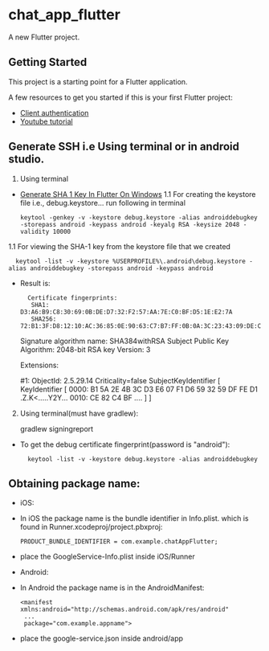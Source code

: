 # chat_app_flutter

A new Flutter project.

## Getting Started

This project is a starting point for a Flutter application.

A few resources to get you started if this is your first Flutter project:

- [Client authentication](https://developers.google.com/android/guides/client-auth)
- [Youtube tutorial](https://www.youtube.com/watch?v=Qwk5oIAkgnY&t=704s&ab_channel=BackslashFlutter)


## Generate SSH i.e Using terminal or in android studio.
1. Using terminal
- [Generate SHA 1 Key In Flutter On Windows](https://www.youtube.com/watch?v=wGOTwojezy8&ab_channel=BackslashFlutter)
  1.1 For creating the keystore file i.e., debug.keystore... run following in terminal

      keytool -genkey -v -keystore debug.keystore -alias androiddebugkey -storepass android -keypass android -keyalg RSA -keysize 2048 -validity 10000

1.1 For viewing the SHA-1 key from the keystore file that we created

      keytool -list -v -keystore %USERPROFILE%\.android\debug.keystore -alias androiddebugkey -storepass android -keypass android

- Result is:

        Certificate fingerprints:
         SHA1: D3:A6:B9:C8:30:69:0B:DE:D7:32:F2:57:AA:7E:C0:BF:D5:1E:E2:7A
         SHA256: 72:B1:3F:D8:12:10:AC:36:85:0E:90:63:C7:B7:FF:0B:0A:3C:23:43:09:DE:C0:A8:E9:2E:06:98:B5:79:7E:02
  	Signature algorithm name: SHA384withRSA
  	Subject Public Key Algorithm: 2048-bit RSA key
  	Version: 3
  	
  	Extensions:
  	
  	#1: ObjectId: 2.5.29.14 Criticality=false
  	SubjectKeyIdentifier [
  	KeyIdentifier [
  	0000: B1 5A 2E 4B 3C D3 E6 07   F1 D6 59 32 59 DF FE D1  .Z.K<.....Y2Y...
  	0010: CE 82 C4 BF                                        ....
  	]
  	]

2. Using terminal(must have gradlew):

   gradlew signingreport



- To get the debug certificate fingerprint(password is "android"):

        keytool -list -v -keystore debug.keystore -alias androiddebugkey


## Obtaining package name:
- iOS:
- In iOS the package name is the bundle identifier in Info.plist. which is found in Runner.xcodeproj/project.pbxproj:

      PRODUCT_BUNDLE_IDENTIFIER = com.example.chatAppFlutter; 
- place the GoogleService-Info.plist  inside iOS/Runner <br>
- Android: 
- In Android the package name is in the AndroidManifest:

      <manifest xmlns:android="http://schemas.android.com/apk/res/android"
       ...
       package="com.example.appname">
- place the google-service.json  inside android/app <br>
